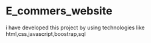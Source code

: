# E_commers_website
i have developed this project by using technologies like html,css,javascript,boostrap,sql
